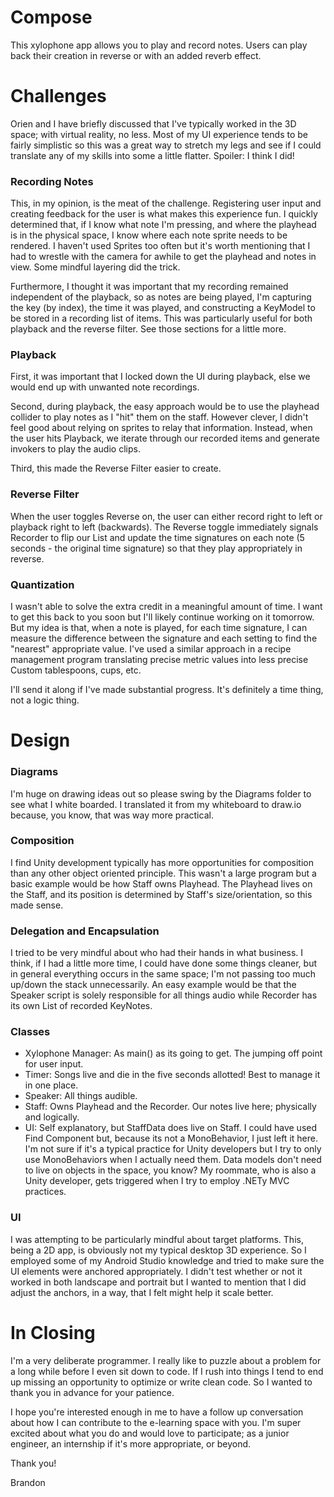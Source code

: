 # Compose
This xylophone app allows you to play and record notes. Users can play back their creation in reverse or with an added reverb effect.

# Challenges
Orien and I have briefly discussed that I've typically worked in the 3D space; with virtual reality, no less. Most of my UI experience tends to be fairly simplistic so this was a great way to stretch my legs and see if I could translate any of my skills into some a little flatter. Spoiler: I think I did!

### Recording Notes
This, in my opinion, is the meat of the challenge. Registering user input and creating feedback for the user is what makes this experience fun. I quickly determined that, if I know what note I'm pressing, and where the playhead is in the physical space, I know where each note sprite needs to be rendered. I haven't used Sprites too often but it's worth mentioning that I had to wrestle with the camera for awhile to get the playhead and notes in view. Some mindful layering did the trick.

Furthermore, I thought it was important that my recording remained independent of the playback, so as notes are being played, I'm capturing the key (by index), the time it was played, and constructing a KeyModel to be stored in a recording list of items. This was particularly useful for both playback and the reverse filter. See those sections for a little more.

### Playback
First, it was important that I locked down the UI during playback, else we would end up with unwanted note recordings.

Second, during playback, the easy approach would be to use the playhead collider to play notes as I "hit" them on the staff. However clever, I didn't feel good about relying on sprites to relay that information. Instead, when the user hits Playback, we iterate through our recorded items and generate invokers to play the audio clips.

Third, this made the Reverse Filter easier to create.

### Reverse Filter
When the user toggles Reverse on, the user can either record right to left or playback right to left (backwards). The Reverse toggle immediately signals Recorder to flip our List and update the time signatures on each note (5 seconds - the original time signature) so that they play appropriately in reverse.

### Quantization
I wasn't able to solve the extra credit in a meaningful amount of time. I want to get this back to you soon but I'll likely continue working on it tomorrow. But my idea is that, when a note is played, for each time signature, I can measure the difference between the signature and each setting to find the "nearest" appropriate value. I've used a similar approach in a recipe management program translating precise metric values into less precise Custom tablespoons, cups, etc.

I'll send it along if I've made substantial progress. It's definitely a time thing, not a logic thing.

# Design

### Diagrams
I'm huge on drawing ideas out so please swing by the Diagrams folder to see what I white boarded. I translated it from my whiteboard to draw.io because, you know, that was way more practical.

### Composition
I find Unity development typically has more opportunities for composition than any other object oriented principle. This wasn't a large program but a basic example would be how Staff owns Playhead. The Playhead lives on the Staff, and its position is determined by Staff's size/orientation, so this made sense.

### Delegation and Encapsulation
I tried to be very mindful about who had their hands in what business. I think, if I had a little more time, I could have done some things cleaner, but in general everything occurs in the same space; I'm not passing too much up/down the stack unnecessarily. An easy example would be that the Speaker script is solely responsible for all things audio while Recorder has its own List of recorded KeyNotes.

### Classes
 - Xylophone Manager: As main() as its going to get. The jumping off point for user input.
 - Timer: Songs live and die in the five seconds allotted! Best to manage it in one place.
 - Speaker: All things audible.
 - Staff: Owns Playhead and the Recorder. Our notes live here; physically and logically.
 - UI: Self explanatory, but StaffData does live on Staff. I could have used Find Component but, because its not a MonoBehavior, I just left it here. I'm not sure if it's a typical practice for Unity developers but I try to only use MonoBehaviors when I actually need them. Data models don't need to live on objects in the space, you know? My roommate, who is also a Unity developer, gets triggered when I try to employ .NETy MVC practices.

### UI
I was attempting to be particularly mindful about target platforms. This, being a 2D app, is obviously not my typical desktop 3D experience. So I employed some of my Android Studio knowledge and tried to make sure the UI elements were anchored appropriately. I didn't test whether or not it worked in both landscape and portrait but I wanted to mention that I did adjust the anchors, in a way, that I felt might help it scale better.

# In Closing
I'm a very deliberate programmer. I really like to puzzle about a problem for a long while before I even sit down to code. If I rush into things I tend to end up missing an opportunity to optimize or write clean code. So I wanted to thank you in advance for your patience.

I hope you're interested enough in me to have a follow up conversation about how I can contribute to the e-learning space with you. I'm super excited about what you do and would love to participate; as a junior engineer, an internship if it's more appropriate, or beyond.

Thank you!

Brandon
